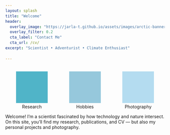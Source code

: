```yaml
---
layout: splash
title: "Welcome"
header:
  overlay_image: "https://jarla-t.github.io/assets/images/arctic-banner.jpg"
  overlay_filter: 0.2
  cta_label: "Contact Me"
  cta_url: /cv/
excerpt: "Scientist • Adventurist • Climate Enthusiast"

---
```


<div style="display: flex; justify-content: space-around; margin-top: 2rem;">
  <a href="/research/" style="text-align: center; text-decoration: none; color: inherit;">
    <img src="/assets/images/research-icon.png" alt="Research" style="width: 100px; height: auto;" />
    <div>Research</div>
  </a>
  <a href="/hobbies/" style="text-align: center; text-decoration: none; color: inherit;">
    <img src="/assets/images/hobbies-icon.png" alt="Hobbies" style="width: 100px; height: auto;" />
    <div>Hobbies</div>
  </a>
  <a href="/photography/" style="text-align: center; text-decoration: none; color: inherit;">
    <img src="/assets/images/photography-icon.png" alt="Photography" style="width: 100px; height: auto;" />
    <div>Photography</div>
  </a>
</div>



Welcome! I’m a scientist fascinated by how technology and nature intersect.  
On this site, you’ll find my research, publications, and CV — but also my personal projects and photography.
